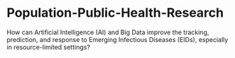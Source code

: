 # Population-Public-Health-Research
How can Artificial Intelligence (AI) and Big Data improve the tracking, prediction, and response to Emerging Infectious Diseases (EIDs), especially in resource-limited settings?
